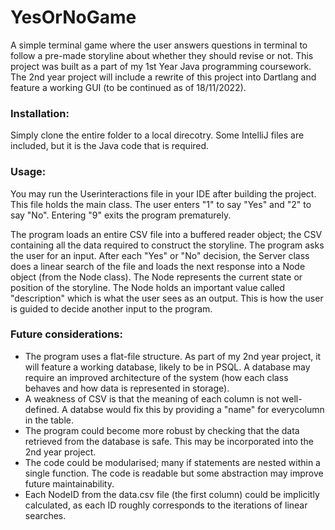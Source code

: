 # YesOrNoGame
A simple terminal game where the user answers questions in terminal to follow a pre-made storyline about whether they should revise or not.
This project was built as a part of my 1st Year Java programming coursework. The 2nd year project will include a rewrite of this project into Dartlang and feature a
working GUI (to be continued as of 18/11/2022).

### Installation:
Simply clone the entire folder to a local direcotry. Some IntelliJ files are included, but it is the Java code that is required.

### Usage:
You may run the Userinteractions file in your IDE after building the project. This file holds the main class.
The user enters "1" to say "Yes" and "2" to say "No". Entering "9" exits the program prematurely.

The program loads an entire CSV file into a buffered reader object; the CSV containing all the data required to construct the storyline.
The program asks the user for an input. After each "Yes" or "No" decision, the Server class does a linear search of the file and loads the next response into a Node
object (from the Node class). The Node represents the current state or position of the storyline. The Node holds an important value called "description" which is what
the user sees as an output. This is how the user is guided to decide another input to the program.

### Future considerations:
- The program uses a flat-file structure. As part of my 2nd year project, it will feature a working database, likely to be in PSQL. A database may require an improved
architecture of the system (how each class behaves and how data is represented in storage).
- A weakness of CSV is that the meaning of each column is not well-defined. A databse would fix this by providing a "name" for everycolumn in the table.
- The program could become more robust by checking that the data retrieved from the database is safe. This may be incorporated into the 2nd year project.
- The code could be modularised; many if statements are nested within a single function. The code is readable but some abstraction may improve future maintainability.
- Each NodeID from the data.csv file (the first column) could be implicitly calculated, as each ID roughly corresponds to the iterations of linear searches.
